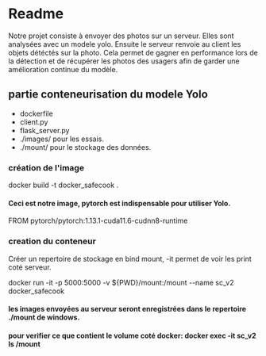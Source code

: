 # Readme
Notre projet consiste à envoyer des photos sur un serveur. Elles sont analysées avec un modele yolo. Ensuite le serveur renvoie au client les objets détéctés sur la photo.
Cela permet de gagner en performance lors de la détection et de récupérer les photos des usagers afin de garder une amélioration continue du modèle.

## partie conteneurisation du modele Yolo
 *  dockerfile <br />
 *  client.py <br />
 *  flask_server.py <br />
 *  ./images/ pour les essais. <br />
 *  ./mount/ pour le stockage des données. <br />


### création de l'image
 docker build -t  docker_safecook . <br />

#### Ceci est notre image, pytorch est indispensable pour utiliser Yolo.
FROM pytorch/pytorch:1.13.1-cuda11.6-cudnn8-runtime

### creation du conteneur
 
 Créer un repertoire de stockage en bind mount, -it permet de voir les print coté serveur.
 
 docker run -it -p 5000:5000 -v ${PWD}/mount:/mount --name sc_v2 docker_safecook
#### les images envoyées au serveur seront enregistrées dans le repertoire ./mount de windows.
#### pour verifier ce que contient le volume coté docker: docker exec -it sc_v2 ls /mount


